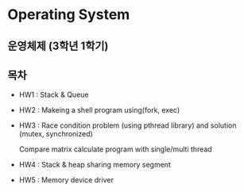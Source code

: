 # Operating System

## 운영체제 (3학년 1학기)

## 목차

- HW1 : Stack & Queue
- HW2 : Makeing a shell program using(fork, exec)
- HW3 : Race condition problem (using pthread library) and solution (mutex, synchronized)

    Compare matrix calculate program with single/multi thread

- HW4 : Stack & heap sharing memory segment
- HW5 : Memory device driver
